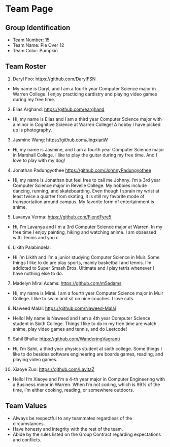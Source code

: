 # Team Page

## Group Identification
- Team Number: 15
- Team Name: Pie Over 12	 
- Team Color: Pumpkin	

## Team Roster
1. Daryl Foo: https://github.com/DarylFSN
- My name is Daryl, and I am a fourth year Computer Science major in Warren College. I enjoy practicing cardistry and playing video games during my free time.


2. Elias Arghand: https://github.com/earghand 
- Hi, my name is Elias and I am a third year Computer Science major with a minor in Cognitive Science at Warren College! A hobby I have picked up is photography.

3. Jasmine Wang: https://github.com/JingxianW  
- Hi, my name is Jasmine, and I am a fourth year Computer Science major in Marshall College. I like to play the guitar during my free time. And I love to play with my dog!

4. Jonathan Padungyothee https://github.com/JohnnyPadungyothee
- Hi, my name is Jonathan but feel free to call me Johnny. I’m a 3rd year Computer Science major in Revelle College. My hobbies include dancing, running, and skateboarding. Even though I sprain my wrist at least twice a quarter from skating, it is still my favorite mode of transportation around campus. My favorite form of entertainment is anime.

5. Lavanya Verma: https://github.com/FiendFyre5
- Hi, I'm Lavanya and I'm a 3rd Computer Science major at Warren. In my free time I enjoy painting, hiking and watching anime. I am obsessed with Tennis and you c

6. Likith Palabindela:
- Hi I’m Likith and I’m a junior studying Computer Science in Muir. Some things I like to do are play sports, mainly basketball and tennis. I’m addicted to Super Smash Bros. Ultimate and I play tetris whenever I have nothing else to do.			

7. Madelyn Mirai Adams: https://github.com/m5adams 
- Hi, my name is Mirai. I am a fourth year Computer Science major in Muir College. I like to swim and sit on nice couches. I love cats.

8. Naweed Malal: https://github.com/Naweed-Malal
- Hello! My name is Naweed and I am a 4th year Computer Science student in Sixth College. Things I like to do in my free time are watch anime,  play video games and tennis, and do Leetcode!

9. Sahil Bhalla: https://github.com/WanderingVagrant/
- Hi, I’m Sahil, a third year physics student at sixth college. Some things I like to do besides software engineering are boards games, reading, and playing video games.

10. Xiaoye Zuo: https://github.com/LavitaZ 
- Hello! I’m Xiaoye and I’m a 4-th year major in Computer Engineering with a Business minor in Warren. When I’m not coding, which is 99% of the time, I’m either cooking, reading, or somewhere outdoors.  

## Team Values
- Always be respectful to any teammates regardless of the circumstances.
- Have honesty and integrity with the rest of the team.
- Abide by the rules listed on the Group Contract regarding expectations and conflicts.

